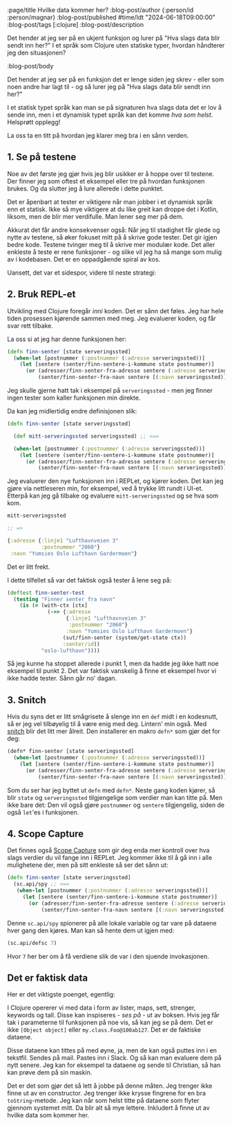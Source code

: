 :page/title Hvilke data kommer her?
:blog-post/author {:person/id :person/magnar}
:blog-post/published #time/ldt "2024-06-18T09:00:00"
:blog-post/tags [:clojure]
:blog-post/description

Det hender at jeg ser på en ukjent funksjon og lurer på "Hva slags data blir
sendt inn her?" I et språk som Clojure uten statiske typer, hvordan håndterer
jeg den situasjonen?

:blog-post/body

Det hender at jeg ser på en funksjon det er lenge siden jeg skrev - eller som
noen andre har lagt til - og så lurer jeg på "Hva slags data blir sendt inn
her?"

I et statisk typet språk kan man se på signaturen hva slags data det er lov å
sende inn, men i et dynamisk typet språk kan det komme *hva som helst*.
Helsprøtt opplegg!

La oss ta en titt på hvordan jeg klarer meg bra i en sånn verden.

## 1. Se på testene

Noe av det første jeg gjør hvis jeg blir usikker er å hoppe over til testene.
Der finner jeg som oftest et eksempel eller tre på hvordan funksjonen brukes.
Og da slutter jeg å lure allerede i dette punktet.

Det er åpenbart at tester er viktigere når man jobber i et dynamisk språk enn et
statisk. Ikke så mye viktigere at du like greit kan droppe det i Kotlin, liksom,
men de blir mer verdifulle. Man lener seg mer på dem.

Akkurat det får andre konsekvenser også: Når jeg til stadighet får glede og
nytte av testene, så øker fokuset mitt på å skrive gode tester. Det gir igjen
bedre kode. Testene tvinger meg til å skrive mer modulær kode. Det aller
enkleste å teste er rene funksjoner - og slike vil jeg ha så mange som mulig av
i kodebasen. Det er en oppadgående spiral av kos.

Uansett, det var et sidespor, videre til neste strategi:

## 2. Bruk REPL-et

Utvikling med Clojure foregår *inni* koden. Det er sånn det føles. Jeg har hele
tiden prosessen kjørende sammen med meg. Jeg evaluerer koden, og får svar rett
tilbake.

La oss si at jeg har denne funksjonen her:

```clj
(defn finn-senter [state serveringssted]
  (when-let [postnummer (:postnummer (:adresse serveringssted))]
    (let [sentere (senter/finn-sentere-i-kommune state postnummer)]
      (or (adresser/finn-senter-fra-adresse sentere (:adresse serveringssted))
          (senter/finn-senter-fra-navn sentere [(:navn serveringssted)])))))
```

Jeg skulle gjerne hatt tak i eksempel på `serveringssted` - men jeg finner ingen
tester som kaller funksjonen min direkte.

Da kan jeg midlertidig endre definisjonen slik:

```clj
(defn finn-senter [state serveringssted]

  (def mitt-serveringssted serveringssted) ;; <==

  (when-let [postnummer (:postnummer (:adresse serveringssted))]
    (let [sentere (senter/finn-sentere-i-kommune state postnummer)]
      (or (adresser/finn-senter-fra-adresse sentere (:adresse serveringssted))
          (senter/finn-senter-fra-navn sentere [(:navn serveringssted)])))))
```

Jeg evaluerer den nye funksjonen inn i REPLet, og kjører koden. Det kan jeg
gjøre via nettleseren min, for eksempel, ved å trykke litt rundt i UI-et.
Etterpå kan jeg gå tilbake og evaluere `mitt-serveringssted` og se hva som kom.

```clj
mitt-serveringssted

;; =>

{:adresse {:linje1 "Lufthavnveien 3"
           :postnummer "2060"}
 :navn "Yumsies Oslo Lufthavn Gardermoen"}
```

Det er litt frekt.

I dette tilfellet så var det faktisk også tester å lene seg på:

```clj
(deftest finn-senter-test
  (testing "Finner senter fra navn"
    (is (= (with-ctx [ctx]
             (->> {:adresse
                   {:linje1 "Lufthavnveien 3"
                    :postnummer "2060"}
                   :navn "Yumsies Oslo Lufthavn Gardermoen"}
                  (sut/finn-senter (system/get-state ctx))
                  :senter/id))
           "oslo-lufthavn"))))
```

Så jeg kunne ha stoppet allerede i punkt 1, men da hadde jeg ikke hatt noe
eksempel til punkt 2. Det var faktisk vanskelig å finne et eksempel hvor vi ikke
hadde tester. Sånn går no' dagan.

## 3. Snitch

Hvis du syns det er litt smågrisete å slenge inn en `def` midt i en kodesnutt,
så er jeg vel tilbøyelig til å være enig med deg. Lintern' min også. Med
[snitch](https://github.com/AbhinavOmprakash/snitch) blir det litt mer ålreit.
Den installerer en makro `defn*` som gjør det for deg:

```clj
(defn* finn-senter [state serveringssted]
  (when-let [postnummer (:postnummer (:adresse serveringssted))]
    (let [sentere (senter/finn-sentere-i-kommune state postnummer)]
      (or (adresser/finn-senter-fra-adresse sentere (:adresse serveringssted))
          (senter/finn-senter-fra-navn sentere [(:navn serveringssted)])))))
```

Som du ser har jeg byttet ut `defn` med `defn*`. Neste gang koden kjører, så
blir `state` og `serveringssted` tilgjengelige som verdier man kan titte på. Men
ikke bare det: Den vil også gjøre `postnummer` og `sentere` tilgjengelig, siden
de også `let`'es i funksjonen.

## 4. Scope Capture

Det finnes også [Scope Capture](https://github.com/vvvvalvalval/scope-capture)
som gir deg enda mer kontroll over hva slags verdier du vil fange inn i REPLet.
Jeg kommer ikke til å gå inn i alle mulighetene der, men på sitt enkleste så ser
det sånn ut:

```clj
(defn finn-senter [state serveringssted]
  (sc.api/spy ;; <==
   (when-let [postnummer (:postnummer (:adresse serveringssted))]
     (let [sentere (senter/finn-sentere-i-kommune state postnummer)]
       (or (adresser/finn-senter-fra-adresse sentere (:adresse serveringssted))
           (senter/finn-senter-fra-navn sentere [(:navn serveringssted)]))))))
```

Denne `sc.api/spy` spionerer på alle lokale variable og tar vare på dataene hver
gang den kjøres. Man kan så hente dem ut igjen med:

```clj
(sc.api/defsc 7)
```

Hvor `7` her ber om å få verdiene slik de var i den sjuende invokasjonen.

## Det er faktisk data

Her er det viktigste poenget, egentlig:

I Clojure opererer vi med data i form av lister, maps, sett, strenger, keywords
og tall. Disse kan inspiseres - *ses på* - ut av boksen. Hvis jeg får tak i
parameterne til funksjonen på noe vis, så kan jeg se på dem. Det er ikke
`[Object object]` eller `my.class.Foo@100ab127`. Det er de faktiske dataene.

Disse dataene kan tittes på med øyne, ja, men de kan også puttes inn i en
tekstfil. Sendes på mail. Pastes inn i Slack. Og så kan man evaluere dem på nytt
senere. Jeg kan for eksempel ta dataene og sende til Christian, så han kan prøve
dem på sin maskin.

Det er det som gjør det så lett å jobbe på denne måten. Jeg trenger ikke finne
ut av en constructor. Jeg trenger ikke krysse fingrene for en bra
`toString`-metode. Jeg kan når som helst titte på dataene som flyter gjennom
systemet mitt. Da blir alt så mye lettere. Inkludert å finne ut av hvilke data
som kommer her.
